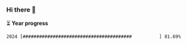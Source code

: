 ### Hi there :wave:

:hourglass_flowing_sand: **Year progress**

```txt
2024 [########################################          ] 81.69%
```
